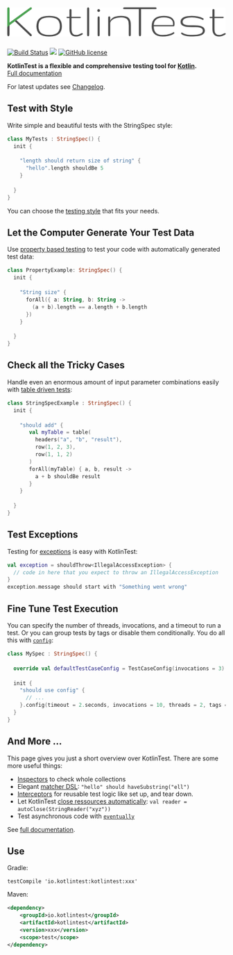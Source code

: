 ![KotlinTest](doc/logo.png)
==========

[![Build Status](https://travis-ci.org/kotlintest/kotlintest.svg?branch=master)](https://travis-ci.org/kotlintest/kotlintest) [<img src="https://img.shields.io/maven-central/v/io.kotlintest/kotlintest*.svg?label=latest%20release"/>](http://search.maven.org/#search|ga|1|kotlintest) [![GitHub license](https://img.shields.io/github/license/kotlintest/kotlintest.svg)]()

__KotlinTest is a flexible and comprehensive testing tool for [Kotlin](https://kotlinlang.org/).__  
[Full documentation](doc/reference.md)

For latest updates see [Changelog](CHANGELOG.md).



Test with Style
---------------

Write simple and beautiful tests with the StringSpec style:

```kotlin
class MyTests : StringSpec() {
  init {

    "length should return size of string" {
      "hello".length shouldBe 5
    }

  }
}
```

You can choose the [testing style](doc/reference.md#styles) that fits your needs.

Let the Computer Generate Your Test Data
----------------------------------------

Use [property based testing](doc/reference.md#property-based) to test your code with automatically generated test data:

```kotlin
class PropertyExample: StringSpec() {
  init {

    "String size" {
      forAll({ a: String, b: String ->
        (a + b).length == a.length + b.length
      })
    }

  }
}
```

Check all the Tricky Cases
--------------------------

Handle even an enormous amount of input parameter combinations easily with [table driven tests](doc/reference.md#table):

```kotlin
class StringSpecExample : StringSpec() {
  init {

    "should add" {
       val myTable = table(
         headers("a", "b", "result"),
         row(1, 2, 3),
         row(1, 1, 2)
       )
       forAll(myTable) { a, b, result ->
         a + b shouldBe result
       }
    }

  }
}
```

Test Exceptions
---------------

Testing for [exceptions](doc/reference.md#exceptions) is easy with KotlinTest:

```kotlin
val exception = shouldThrow<IllegalAccessException> {
  // code in here that you expect to throw an IllegalAccessException
}
exception.message should start with "Something went wrong"
```

Fine Tune Test Execution
------------------------

You can specify the number of threads, invocations, and a timeout to run a test. Or you can group tests by tags or disable them conditionally. You do all this with [`config`](doc/reference.md#config):

```kotlin
class MySpec : StringSpec() {

  override val defaultTestCaseConfig = TestCaseConfig(invocations = 3)

  init {
    "should use config" {
      // ...
    }.config(timeout = 2.seconds, invocations = 10, threads = 2, tags = setOf(Database, Linux))
  }
}
```

And More ...
------------

This page gives you just a short overview over KotlinTest. There are some more useful things:

* [Inspectors](doc/reference.md#inspectors) to check whole collections
* Elegant [matcher DSL](doc/reference.md#matchers): `"hello" should haveSubstring("ell")`
* [Interceptors](doc/reference.md#interceptors) for reusable test logic like set up, and tear down.
* Let KotlinTest [close ressources automatically](doc/reference.md#autoclose): `val reader = autoClose(StringReader("xyz"))`
* Test asynchronous code with [`eventually`](doc/reference.md#eventually)

See [full documentation](doc/reference.md).

Use
---

Gradle:

```
testCompile 'io.kotlintest:kotlintest:xxx'
```

Maven:

```xml
<dependency>
    <groupId>io.kotlintest</groupId>
    <artifactId>kotlintest</artifactId>
    <version>xxx</version>
    <scope>test</scope>
</dependency>